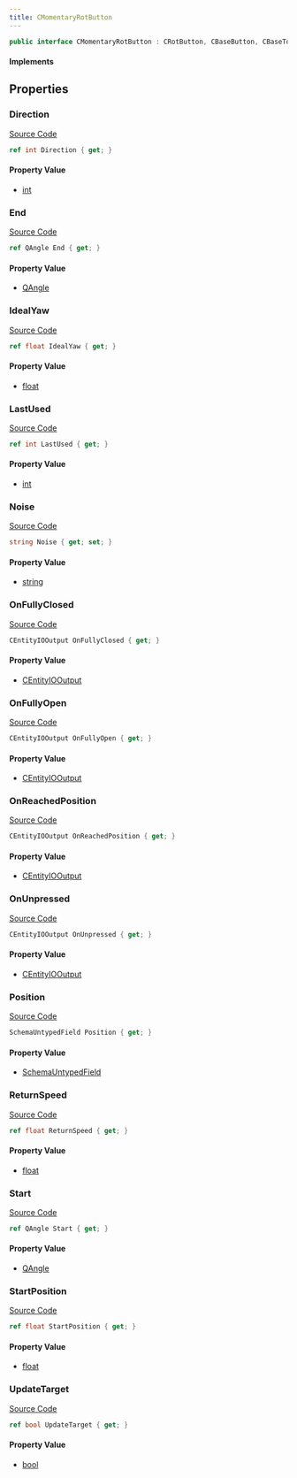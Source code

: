 ```yaml
---
title: CMomentaryRotButton
---
```


```csharp
public interface CMomentaryRotButton : CRotButton, CBaseButton, CBaseToggle, CBaseModelEntity, CBaseEntity, CEntityInstance, ISchemaClass<CEntityInstance>, ISchemaClass<CBaseEntity>, ISchemaClass<CBaseModelEntity>, ISchemaClass<CBaseToggle>, ISchemaClass<CBaseButton>, ISchemaClass<CRotButton>, ISchemaClass<CMomentaryRotButton>, ISchemaField, ISchemaClass, INativeHandle
```

#### Implements

## Properties

### Direction

[Source Code](https://github.com/swiftly-solution/swiftlys2/blob/beta/managed/src/SwiftlyS2.Generated/Schemas/Interfaces/CMomentaryRotButton.cs#L39)

```csharp
ref int Direction { get; }
```

#### Property Value

- [int](https://learn.microsoft.com/dotnet/api/system.int32)

### End

[Source Code](https://github.com/swiftly-solution/swiftlys2/blob/beta/managed/src/SwiftlyS2.Generated/Schemas/Interfaces/CMomentaryRotButton.cs#L31)

```csharp
ref QAngle End { get; }
```

#### Property Value

- [QAngle](/docs/api/shared/natives/qangle)

### IdealYaw

[Source Code](https://github.com/swiftly-solution/swiftlys2/blob/beta/managed/src/SwiftlyS2.Generated/Schemas/Interfaces/CMomentaryRotButton.cs#L33)

```csharp
ref float IdealYaw { get; }
```

#### Property Value

- [float](https://learn.microsoft.com/dotnet/api/system.single)

### LastUsed

[Source Code](https://github.com/swiftly-solution/swiftlys2/blob/beta/managed/src/SwiftlyS2.Generated/Schemas/Interfaces/CMomentaryRotButton.cs#L27)

```csharp
ref int LastUsed { get; }
```

#### Property Value

- [int](https://learn.microsoft.com/dotnet/api/system.int32)

### Noise

[Source Code](https://github.com/swiftly-solution/swiftlys2/blob/beta/managed/src/SwiftlyS2.Generated/Schemas/Interfaces/CMomentaryRotButton.cs#L35)

```csharp
string Noise { get; set; }
```

#### Property Value

- [string](https://learn.microsoft.com/dotnet/api/system.string)

### OnFullyClosed

[Source Code](https://github.com/swiftly-solution/swiftlys2/blob/beta/managed/src/SwiftlyS2.Generated/Schemas/Interfaces/CMomentaryRotButton.cs#L23)

```csharp
CEntityIOOutput OnFullyClosed { get; }
```

#### Property Value

- [CEntityIOOutput](/docs/api/shared/schemadefinitions/centityiooutput)

### OnFullyOpen

[Source Code](https://github.com/swiftly-solution/swiftlys2/blob/beta/managed/src/SwiftlyS2.Generated/Schemas/Interfaces/CMomentaryRotButton.cs#L21)

```csharp
CEntityIOOutput OnFullyOpen { get; }
```

#### Property Value

- [CEntityIOOutput](/docs/api/shared/schemadefinitions/centityiooutput)

### OnReachedPosition

[Source Code](https://github.com/swiftly-solution/swiftlys2/blob/beta/managed/src/SwiftlyS2.Generated/Schemas/Interfaces/CMomentaryRotButton.cs#L25)

```csharp
CEntityIOOutput OnReachedPosition { get; }
```

#### Property Value

- [CEntityIOOutput](/docs/api/shared/schemadefinitions/centityiooutput)

### OnUnpressed

[Source Code](https://github.com/swiftly-solution/swiftlys2/blob/beta/managed/src/SwiftlyS2.Generated/Schemas/Interfaces/CMomentaryRotButton.cs#L19)

```csharp
CEntityIOOutput OnUnpressed { get; }
```

#### Property Value

- [CEntityIOOutput](/docs/api/shared/schemadefinitions/centityiooutput)

### Position

[Source Code](https://github.com/swiftly-solution/swiftlys2/blob/beta/managed/src/SwiftlyS2.Generated/Schemas/Interfaces/CMomentaryRotButton.cs#L17)

```csharp
SchemaUntypedField Position { get; }
```

#### Property Value

- [SchemaUntypedField](/docs/api/shared/schemas/schemauntypedfield)

### ReturnSpeed

[Source Code](https://github.com/swiftly-solution/swiftlys2/blob/beta/managed/src/SwiftlyS2.Generated/Schemas/Interfaces/CMomentaryRotButton.cs#L41)

```csharp
ref float ReturnSpeed { get; }
```

#### Property Value

- [float](https://learn.microsoft.com/dotnet/api/system.single)

### Start

[Source Code](https://github.com/swiftly-solution/swiftlys2/blob/beta/managed/src/SwiftlyS2.Generated/Schemas/Interfaces/CMomentaryRotButton.cs#L29)

```csharp
ref QAngle Start { get; }
```

#### Property Value

- [QAngle](/docs/api/shared/natives/qangle)

### StartPosition

[Source Code](https://github.com/swiftly-solution/swiftlys2/blob/beta/managed/src/SwiftlyS2.Generated/Schemas/Interfaces/CMomentaryRotButton.cs#L43)

```csharp
ref float StartPosition { get; }
```

#### Property Value

- [float](https://learn.microsoft.com/dotnet/api/system.single)

### UpdateTarget

[Source Code](https://github.com/swiftly-solution/swiftlys2/blob/beta/managed/src/SwiftlyS2.Generated/Schemas/Interfaces/CMomentaryRotButton.cs#L37)

```csharp
ref bool UpdateTarget { get; }
```

#### Property Value

- [bool](https://learn.microsoft.com/dotnet/api/system.boolean)

